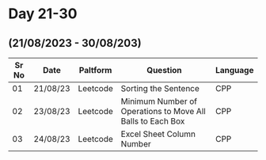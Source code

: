 # Day 21-30
## (21/08/2023 - 30/08/203)

Sr No   |   Date     |  Paltform |              Question          | Language
--------|------------|-----------|---------------------------------|-----------
  01 | 21/08/23 | Leetcode | Sorting the Sentence | CPP
  02 | 23/08/23 | Leetcode | Minimum Number of Operations to Move All Balls to Each Box | CPP
  03 | 24/08/23 | Leetcode | Excel Sheet Column Number | CPP
